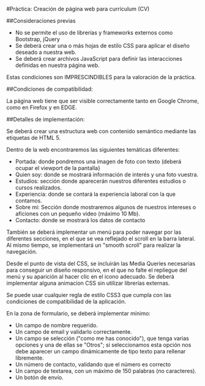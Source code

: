 #Práctica: Creación de página web para currículum (CV)
 
##Consideraciones previas
 
- No se permite el uso de librerías y frameworks externos como Bootstrap, jQuery
- Se deberá crear una o más hojas de estilo CSS para aplicar el diseño deseado a nuestra web.
- Se deberá crear archivos JavaScript para definir las interacciones definidas en nuestra página web.

Estas condiciones son IMPRESCINDIBLES para la valoración de la práctica.
 
##Condiciones de compatibilidad:

La página web tiene que ser visible correctamente tanto en Google Chrome, como en Firefox y en EDGE.

##Detalles de implementación:

Se deberá crear una estructura web con contenido semántico mediante las etiquetas de HTML 5.

Dentro de la web encontraremos las siguientes temáticas diferentes:
- Portada: donde pondremos una imagen de foto con texto (deberá ocupar el viewport de la pantalla}
- Quien soy: donde se mostrará información de interés y una foto vuestra.
- Estudios: sección donde aparecerán nuestros diferentes estudios o cursos realizados.
- Experiencia: donde se contará la experiencia laboral con la que contamos.
- Sobre mí: Sección donde mostraremos algunos de nuestros intereses o aficiones con un pequeño video (máximo 10 Mb).
- Contacto: donde se mostrará los datos de contacto


También se deberá implementar un menú para poder navegar por las diferentes secciones, en el que se vea reflejado el scroll  en la barra lateral. 
Al mismo tiempo, se implementará un "smooth scroll" para realizar la navegación.

Desde el punto de vista del CSS, se incluirán las Media Queries necesarias para conseguir un diseño responsivo, en el que no falte el repliegue del menú y su aparición al hacer clic en el icono adecuado. Se deberá implementar alguna animacion CSS sin utilizar librerías externas.

Se puede usar cualquier regla de estilo CSS3 que cumpla con las condiciones de compatibilidad de la aplicación.

En la zona de formulario, se deberá implementar mínimo:
- Un campo de nombre requerido.
- Un campo de email y validarlo correctamente.
- Un campo se selección ("como me has conocido"), que tenga varias opciones y una de ellas se "Otros";
si seleccionamos esta opción nos debe aparecer un campo dinámicamente de tipo texto para rellenar libremente.
- Un número de contacto, validando que el número es correcto
- Un campo de textarea, con un máximo de 150 palabras (no caracteres).
- Un botón de envío.
